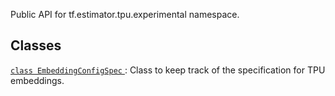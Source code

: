 Public API for tf.estimator.tpu.experimental namespace.



## Classes
[ `class EmbeddingConfigSpec` ](https://tensorflow.google.cn/api_docs/python/tf/compat/v1/estimator/tpu/experimental/EmbeddingConfigSpec): Class to keep track of the specification for TPU embeddings.

